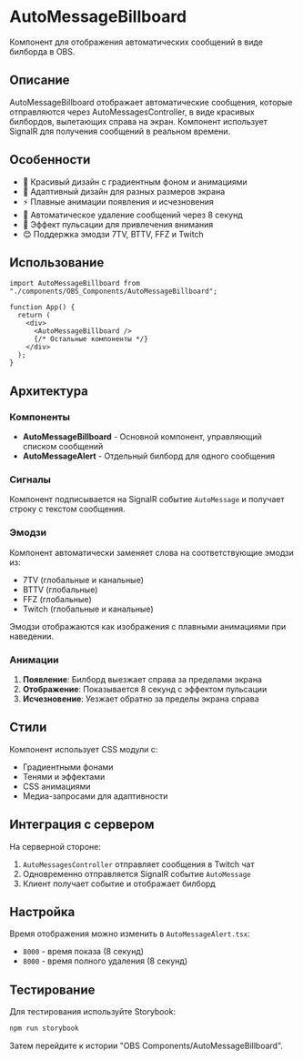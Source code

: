 # AutoMessageBillboard

Компонент для отображения автоматических сообщений в виде билборда в OBS.

## Описание

AutoMessageBillboard отображает автоматические сообщения, которые отправляются через AutoMessagesController, в виде красивых билбордов, вылетающих справа на экран. Компонент использует SignalR для получения сообщений в реальном времени.

## Особенности

- 🎨 Красивый дизайн с градиентным фоном и анимациями
- 📱 Адаптивный дизайн для разных размеров экрана
- ⚡ Плавные анимации появления и исчезновения
- 🔄 Автоматическое удаление сообщений через 8 секунд
- 💫 Эффект пульсации для привлечения внимания
- 😊 Поддержка эмодзи 7TV, BTTV, FFZ и Twitch

## Использование

```tsx
import AutoMessageBillboard from "./components/OBS_Components/AutoMessageBillboard";

function App() {
  return (
    <div>
      <AutoMessageBillboard />
      {/* Остальные компоненты */}
    </div>
  );
}
```

## Архитектура

### Компоненты

- **AutoMessageBillboard** - Основной компонент, управляющий списком сообщений
- **AutoMessageAlert** - Отдельный билборд для одного сообщения

### Сигналы

Компонент подписывается на SignalR событие `AutoMessage` и получает строку с текстом сообщения.

### Эмодзи

Компонент автоматически заменяет слова на соответствующие эмодзи из:

- 7TV (глобальные и канальные)
- BTTV (глобальные)
- FFZ (глобальные)
- Twitch (глобальные и канальные)

Эмодзи отображаются как изображения с плавными анимациями при наведении.

### Анимации

1. **Появление**: Билборд выезжает справа за пределами экрана
2. **Отображение**: Показывается 8 секунд с эффектом пульсации
3. **Исчезновение**: Уезжает обратно за пределы экрана справа

## Стили

Компонент использует CSS модули с:

- Градиентными фонами
- Тенями и эффектами
- CSS анимациями
- Медиа-запросами для адаптивности

## Интеграция с сервером

На серверной стороне:

1. `AutoMessagesController` отправляет сообщения в Twitch чат
2. Одновременно отправляется SignalR событие `AutoMessage`
3. Клиент получает событие и отображает билборд

## Настройка

Время отображения можно изменить в `AutoMessageAlert.tsx`:

- `8000` - время показа (8 секунд)
- `8000` - время полного удаления (8 секунд)

## Тестирование

Для тестирования используйте Storybook:

```bash
npm run storybook
```

Затем перейдите к истории "OBS Components/AutoMessageBillboard".

